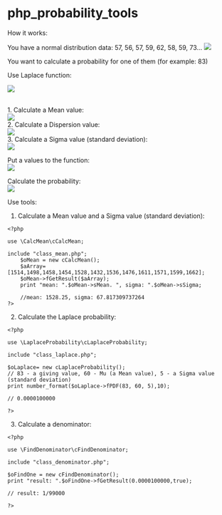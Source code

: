 # php_probability_tools

How it works:

You have a normal distribution data:
57, 56, 57, 59, 62, 58, 59, 73...
<img src="https://github.com/alchemist314/images/blob/e15457d97d585379d84f178b84f0469db8c8bdb6/probability_tools/Laplace/normal_distribution.png?raw=true">

You want to calculate a probability for one of them (for example: 83)

Use Laplace function:

<img src="https://github.com/alchemist314/images/blob/e15457d97d585379d84f178b84f0469db8c8bdb6/probability_tools/Laplace/gauss_formula_rashet_veroyatnosti.png?raw=true">

<br>1. Calculate a Mean value:
<br><img src="https://github.com/alchemist314/images/blob/e15457d97d585379d84f178b84f0469db8c8bdb6/probability_tools/Laplace/calculate_mean.png?raw=true">
<br>2. Calculate a Dispersion value:
<br><img src="https://github.com/alchemist314/images/blob/e15457d97d585379d84f178b84f0469db8c8bdb6/probability_tools/Laplace/calculate_dispersion.png?raw=true">
<br>3. Calculate a Sigma value (standard deviation):
<br><img src="https://github.com/alchemist314/images/blob/e15457d97d585379d84f178b84f0469db8c8bdb6/probability_tools/Laplace/calculate_sigma.png?raw=true">

Put a values to the function:
<br><img src="https://github.com/alchemist314/images/blob/e15457d97d585379d84f178b84f0469db8c8bdb6/probability_tools/Laplace/gauss_formula_rashet_veroyatnosti_solution.png?raw=true">

Calculate the probability:
<br><img src="https://github.com/alchemist314/images/blob/e15457d97d585379d84f178b84f0469db8c8bdb6/probability_tools/Laplace/gauss_formula_rashet_veroyatnosti_solution1.png?raw=true">

Use tools:
1. Calculate a Mean value and a Sigma value (standard deviation):

```
<?php

use \CalcMean\cCalcMean;

include "class_mean.php";
    $oMean = new cCalcMean();
    $aArray=[1514,1498,1458,1454,1528,1432,1536,1476,1611,1571,1599,1662];
    $oMean->fGetResult($aArray);
    print "mean: ".$oMean->sMean. ", sigma: ".$oMean->sSigma;

    //mean: 1528.25, sigma: 67.817309737264
?>
```
2. Calculate the Laplace probability:

```
<?php

use \LaplaceProbability\cLaplaceProbability;

include "class_laplace.php";

$oLaplace= new cLaplaceProbability();
// 83 - a giving value, 60 - Mu (a Mean value), 5 - a Sigma value (standard deviation)
print number_format($oLaplace->fPDF(83, 60, 5),10);

// 0.0000100000

?>
```

3. Calculate a denominator:

```
<?php

use \FindDenominator\cFindDenominator;

include "class_denominator.php";

$oFindOne = new cFindDenominator();
print "result: ".$oFindOne->fGetResult(0.0000100000,true);

// result: 1/99000

?>
```
